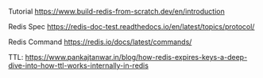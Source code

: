Tutorial
https://www.build-redis-from-scratch.dev/en/introduction

Redis Spec
https://redis-doc-test.readthedocs.io/en/latest/topics/protocol/

Redis Command
https://redis.io/docs/latest/commands/

TTL: https://www.pankajtanwar.in/blog/how-redis-expires-keys-a-deep-dive-into-how-ttl-works-internally-in-redis
